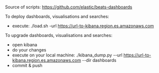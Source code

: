 Source of scripts: https://github.com/elastic/beats-dashboards

To deploy dashboards, visualisations and searches:
- execute:
./load.sh -url https://url-to-kibana.region.es.amazonaws.com

To upgrade dashboards, visualisations and searches:
- open kibana
- do your changes
- execute on your local machine:
./kibana_dump.py --url https://url-to-kibana.region.es.amazonaws.com --dir dashboards
- commit & push